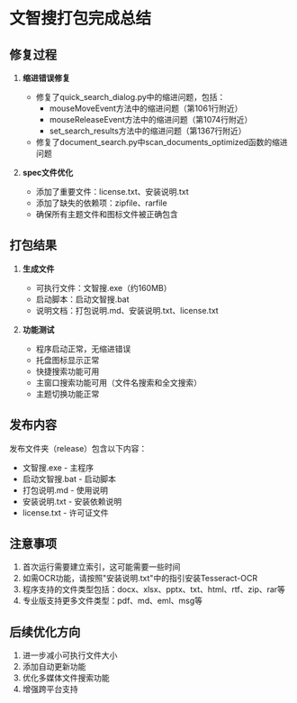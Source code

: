 # 文智搜打包完成总结

## 修复过程

1. **缩进错误修复**
   - 修复了quick_search_dialog.py中的缩进问题，包括：
     - mouseMoveEvent方法中的缩进问题（第1061行附近）
     - mouseReleaseEvent方法中的缩进问题（第1074行附近）
     - set_search_results方法中的缩进问题（第1367行附近）
   - 修复了document_search.py中scan_documents_optimized函数的缩进问题

2. **spec文件优化**
   - 添加了重要文件：license.txt、安装说明.txt
   - 添加了缺失的依赖项：zipfile、rarfile
   - 确保所有主题文件和图标文件被正确包含

## 打包结果

1. **生成文件**
   - 可执行文件：文智搜.exe（约160MB）
   - 启动脚本：启动文智搜.bat
   - 说明文档：打包说明.md、安装说明.txt、license.txt

2. **功能测试**
   - 程序启动正常，无缩进错误
   - 托盘图标显示正常
   - 快捷搜索功能可用
   - 主窗口搜索功能可用（文件名搜索和全文搜索）
   - 主题切换功能正常

## 发布内容

发布文件夹（release）包含以下内容：
- 文智搜.exe - 主程序
- 启动文智搜.bat - 启动脚本
- 打包说明.md - 使用说明
- 安装说明.txt - 安装依赖说明
- license.txt - 许可证文件

## 注意事项

1. 首次运行需要建立索引，这可能需要一些时间
2. 如需OCR功能，请按照"安装说明.txt"中的指引安装Tesseract-OCR
3. 程序支持的文件类型包括：docx、xlsx、pptx、txt、html、rtf、zip、rar等
4. 专业版支持更多文件类型：pdf、md、eml、msg等

## 后续优化方向

1. 进一步减小可执行文件大小
2. 添加自动更新功能
3. 优化多媒体文件搜索功能
4. 增强跨平台支持 